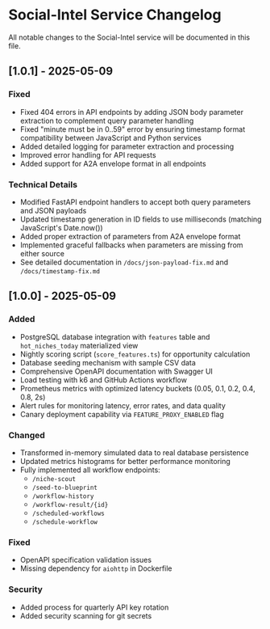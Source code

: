# Social-Intel Service Changelog

All notable changes to the Social-Intel service will be documented in this file.

## [1.0.1] - 2025-05-09

### Fixed
- Fixed 404 errors in API endpoints by adding JSON body parameter extraction to complement query parameter handling
- Fixed "minute must be in 0..59" error by ensuring timestamp format compatibility between JavaScript and Python services
- Added detailed logging for parameter extraction and processing
- Improved error handling for API requests
- Added support for A2A envelope format in all endpoints

### Technical Details
- Modified FastAPI endpoint handlers to accept both query parameters and JSON payloads
- Updated timestamp generation in ID fields to use milliseconds (matching JavaScript's Date.now())
- Added proper extraction of parameters from A2A envelope format
- Implemented graceful fallbacks when parameters are missing from either source
- See detailed documentation in `/docs/json-payload-fix.md` and `/docs/timestamp-fix.md`

## [1.0.0] - 2025-05-09

### Added
- PostgreSQL database integration with `features` table and `hot_niches_today` materialized view
- Nightly scoring script (`score_features.ts`) for opportunity calculation
- Database seeding mechanism with sample CSV data
- Comprehensive OpenAPI documentation with Swagger UI
- Load testing with k6 and GitHub Actions workflow
- Prometheus metrics with optimized latency buckets (0.05, 0.1, 0.2, 0.4, 0.8, 2s)
- Alert rules for monitoring latency, error rates, and data quality
- Canary deployment capability via `FEATURE_PROXY_ENABLED` flag

### Changed
- Transformed in-memory simulated data to real database persistence
- Updated metrics histograms for better performance monitoring
- Fully implemented all workflow endpoints:
  - `/niche-scout`
  - `/seed-to-blueprint`
  - `/workflow-history`
  - `/workflow-result/{id}`
  - `/scheduled-workflows`
  - `/schedule-workflow`

### Fixed
- OpenAPI specification validation issues
- Missing dependency for `aiohttp` in Dockerfile

### Security
- Added process for quarterly API key rotation
- Added security scanning for git secrets
